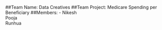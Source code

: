 ##Team Name: Data Creatives
##Team Project: Medicare Spending per Beneficiary
##Members: -
Nikesh  
Pooja  
Runhua  



